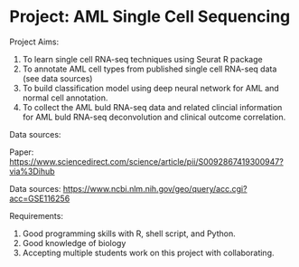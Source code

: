 # Project: AML Single Cell Sequencing 

Project Aims: 

1. To learn single cell RNA-seq techniques using Seurat R package
2. To annotate AML cell types from published single cell RNA-seq data (see data sources)
3. To build classification model using deep neural network for AML and normal cell annotation.
4. To collect the AML buld RNA-seq data and related clincial information for AML buld RNA-seq deconvolution and clinical outcome correlation.

Data sources:

Paper: https://www.sciencedirect.com/science/article/pii/S0092867419300947?via%3Dihub

Data sources: https://www.ncbi.nlm.nih.gov/geo/query/acc.cgi?acc=GSE116256

Requirements: 

1. Good programming skills with R, shell script, and Python. 
2. Good knowledge of biology
3. Accepting multiple students work on this project with collaborating. 
